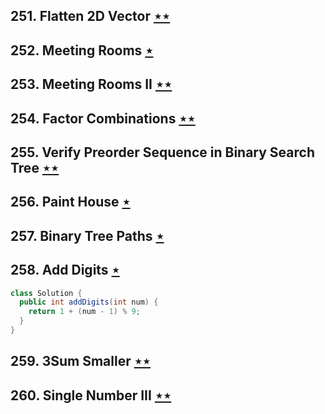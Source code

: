 ## 251. Flatten 2D Vector [$\star\star$](https://leetcode.com/problems/flatten-2d-vector)

## 252. Meeting Rooms [$\star$](https://leetcode.com/problems/meeting-rooms)

## 253. Meeting Rooms II [$\star\star$](https://leetcode.com/problems/meeting-rooms-ii)

## 254. Factor Combinations [$\star\star$](https://leetcode.com/problems/factor-combinations)

## 255. Verify Preorder Sequence in Binary Search Tree [$\star\star$](https://leetcode.com/problems/verify-preorder-sequence-in-binary-search-tree)

## 256. Paint House [$\star$](https://leetcode.com/problems/paint-house)

## 257. Binary Tree Paths [$\star$](https://leetcode.com/problems/binary-tree-paths)

## 258. Add Digits [$\star$](https://leetcode.com/problems/add-digits)

```java
class Solution {
  public int addDigits(int num) {
    return 1 + (num - 1) % 9;
  }
}
```

## 259. 3Sum Smaller [$\star\star$](https://leetcode.com/problems/3sum-smaller)

## 260. Single Number III [$\star\star$](https://leetcode.com/problems/single-number-iii)
